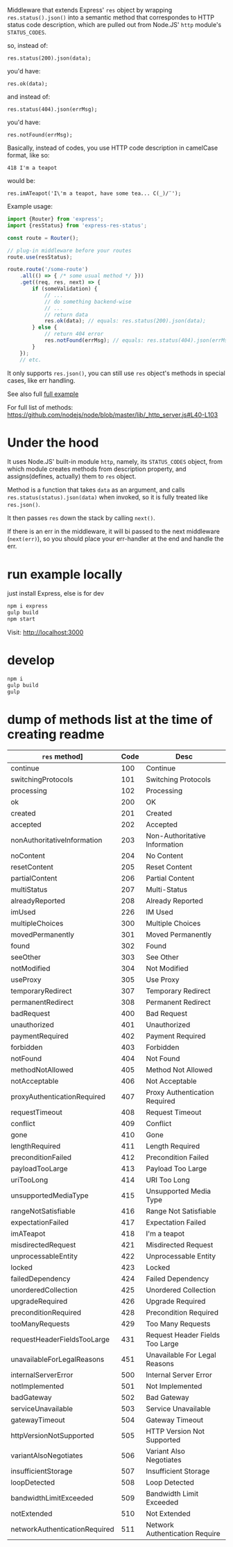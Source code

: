 
Middleware that extends Express' `res` object by wrapping `res.status().json()` into a semantic method that correspondes to HTTP status code description, which are pulled out from Node.JS' `http` module's `STATUS_CODES`.

so, instead of:

`res.status(200).json(data);`

you'd have:

`res.ok(data);`

and instead of:

`res.status(404).json(errMsg);`

you'd have:

`res.notFound(errMsg);`

Basically, instead of codes, you use HTTP code description in camelCase format, like so:

`418 I'm a teapot`

would be:

`res.imATeapot('I\'m a teapot, have some tea... C(_)/¨');`



Example usage:

```javascript
import {Router} from 'express';
import {resStatus} from 'express-res-status';

const route = Router();

// plug-in middleware before your routes
route.use(resStatus);

route.route('/some-route')
	.all(() => { /* some usual method */ }))
	.get((req, res, next) => {
		if (someValidation) {
			// ...
			// do something backend-wise
			// ...
			// return data
			res.ok(data); // equals: res.status(200).json(data);
		} else {
			// return 404 error
			res.notFound(errMsg); // equals: res.status(404).json(errMsg);
		}
	});
	// etc.
```

It only supports `res.json()`, you can still use `res` object's methods in special cases, like err handling.

See also full [full example](example/app.js)

For full list of methods: <https://github.com/nodejs/node/blob/master/lib/_http_server.js#L40-L103>

# Under the hood

It uses Node.JS' built-in module `http`, namely, its `STATUS_CODES` object, from which module creates methods from description property, and assigns(defines, actually) them to `res` object.

Method is a function that takes `data` as an argument, and calls `res.status(status).json(data)` when invoked, so it is fully treated like `res.json()`.

It then passes `res` down the stack by calling `next()`.

If there is an err in the middleware, it will bi passed to the next middleware (`next(err)`), so you should place your err-handler at the end and handle the err.

# run example locally
just install Express, else is for dev
```bash
npm i express
gulp build
npm start
```

Visit: <http://localhost:3000>

# develop
```bash
npm i
gulp build
gulp
```
# dump of methods list at the time of creating readme

| `res` method] | Code |  Desc |
|---------------|------|-------|
|  continue | 100 |Continue |
|  switchingProtocols | 101 |Switching Protocols |
|  processing | 102 |Processing |
|  ok | 200 |OK |
|  created | 201 |Created |
|  accepted | 202 |Accepted |
|  nonAuthoritativeInformation | 203 |Non-Authoritative Information |
|  noContent | 204 |No Content |
|  resetContent | 205 |Reset Content |
|  partialContent | 206 |Partial Content |
|  multiStatus | 207 |Multi-Status |
|  alreadyReported | 208 |Already Reported |
|  imUsed | 226 |IM Used |
|  multipleChoices | 300 |Multiple Choices |
|  movedPermanently | 301 |Moved Permanently |
|  found | 302 |Found |
|  seeOther | 303 |See Other |
|  notModified | 304 |Not Modified |
|  useProxy | 305 |Use Proxy |
|  temporaryRedirect | 307 |Temporary Redirect |
|  permanentRedirect | 308 |Permanent Redirect |
|  badRequest | 400 |Bad Request |
|  unauthorized | 401 |Unauthorized |
|  paymentRequired | 402 |Payment Required |
|  forbidden | 403 |Forbidden |
|  notFound | 404 |Not Found |
|  methodNotAllowed | 405 |Method Not Allowed |
|  notAcceptable | 406 |Not Acceptable |
|  proxyAuthenticationRequired | 407 |Proxy Authentication Required |
|  requestTimeout | 408 |Request Timeout |
|  conflict | 409 |Conflict |
|  gone | 410 |Gone |
|  lengthRequired | 411 |Length Required |
|  preconditionFailed | 412 |Precondition Failed |
|  payloadTooLarge | 413 |Payload Too Large |
|  uriTooLong | 414 |URI Too Long |
|  unsupportedMediaType | 415 |Unsupported Media Type |
|  rangeNotSatisfiable | 416 |Range Not Satisfiable |
|  expectationFailed | 417 |Expectation Failed |
|  imATeapot | 418 |I\'m a teapot |
|  misdirectedRequest | 421 |Misdirected Request |
|  unprocessableEntity | 422 |Unprocessable Entity |
|  locked | 423 |Locked |
|  failedDependency | 424 |Failed Dependency |
|  unorderedCollection | 425 |Unordered Collection |
|  upgradeRequired | 426 |Upgrade Required |
|  preconditionRequired | 428 |Precondition Required |
|  tooManyRequests | 429 |Too Many Requests |
|  requestHeaderFieldsTooLarge | 431 |Request Header Fields Too Large |
|  unavailableForLegalReasons | 451 |Unavailable For Legal Reasons |
|  internalServerError | 500 |Internal Server Error |
|  notImplemented | 501 |Not Implemented |
|  badGateway | 502 |Bad Gateway |
|  serviceUnavailable | 503 |Service Unavailable |
|  gatewayTimeout | 504 |Gateway Timeout |
|  httpVersionNotSupported | 505 |HTTP Version Not Supported |
|  variantAlsoNegotiates | 506 |Variant Also Negotiates |
|  insufficientStorage | 507 |Insufficient Storage |
|  loopDetected | 508 |Loop Detected |
|  bandwidthLimitExceeded | 509 |Bandwidth Limit Exceeded |
|  notExtended | 510 |Not Extended |
|  networkAuthenticationRequired | 511 |Network Authentication Require ||
